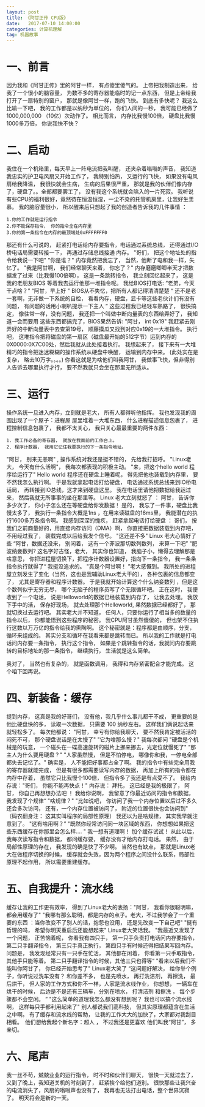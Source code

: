 ```yaml
---
layout: post
title: 《阿甘正传 CPU版》
date:   2017-07-10 14:00:00
categories: 计算机理解
tag: 机器故事
---
```

# 一、前言
因为我和《阿甘正传》里的阿甘一样，  有点傻里傻气的。
上帝把我制造出来， 给我了一个很小的脑容量， 为数不多的寄存器能临时的记一点东西， 但是上帝给我打开了一扇特别的窗户， 那就是像阿甘一样，跑的飞快。
到底有多快呢？  我这么比喻一下吧，  我的工作都是以纳秒为单位的， 你们人间的一秒， 我可能已经做了1000,000,000 （10亿）次动作了。
相比而言， 内存比我慢100倍， 硬盘比我慢1000多万倍， 你说我快不快？

# 二、启动
我住在一个机箱里，每天早上一阵电流把我叫醒， 还夹杂着嗡嗡的声音， 我知道我忠实的护卫电风扇又开始工作了， 我特别怕热， 又运行的飞快， 如果没有电风扇给我降温， 我很快就会生病， 生病的后果很严重， 那就是我的伙伴们像内存了，硬盘了。。全部都要罢工了， 没有我这个系统就会陷入的一片死寂。
我听说有些CPU的福利很好，竟然待在恒温恒湿，一尘不染的托管机房里，让我好生羡慕。
我的脑容量很小， 所以醒来后只想起了我的创造者告诉我的几件事情 ：

	1.你的工作就是运行指令
	2.你不能保存指令， 你的指令全在内存里
	3.你的第一条指令在内存的最顶端处0xFFFFFFF0

那还有什么可说的， 赶紧打电话给内存要指令，电话通过系统总线， 还得通过I/O桥电话局需要转接一下， 再通过存储总线接通 内存。
"哥们， 把这个地址处的指令给我说一下吧"
"你是谁？" 内存竟然把我忘了， 当然，他断了电和我一样，失忆了。
"我是阿甘啊， 我们经常聊天来着， 你忘了？"
内存磨磨唧唧半天才把数据发了过来（比我慢100倍啊）， 这是一条跳转指令，  我立刻回忆起来了， 这是我的老朋友BIOS 等着我去运行他那一堆指令呢。
我给BIOS打电话:  “老弟，今天干点啥？”
“阿甘，早上好 "   BIOS从不失忆，把所有人都记得清清楚楚   “ 还不是老一套啊，无非做一下系统的自检， 看看内存，硬盘，显卡等这些老伙计们有没有问题， 有问题的话用小喇叭提示一下主人 ”
这些过程我已经轻车熟路了， 很快搞定， 像往常一样，没有问题， 我还把一个叫做中断向量表的东西给弄好了， 我知道一会而要用
这些东西都搞完了，BIOS果然告诉: "阿甘， int 0x19"
我赶紧去刚弄好的中断向量表中去查第19号， 顺藤摸瓜又找到对应0x19的一大堆指令。
执行吧，  这堆指令把将磁盘的第一扇区（磁盘最开始的512字节）运到内存的0X0000:0X7C00处，然后我就从此处接着执行。
我想起来了， 接下来有一大堆精巧的指令把迷迷糊糊的操作系统从硬盘中唤醒， 运输到内存中来。
(此处实在是复杂， 略去10万字。。。。)
你看这就是为啥他们叫我阿甘， 我做事飞快，但非得别人告诉去哪里执行才行， 要不然我就只会坐在那里无所适从。

# 三、运行
操作系统一旦进入内存，立刻就是老大， 所有人都得听他指挥。
我也发现我的周围出现了一个屋子：进程屋
屋里堆着一大堆东西， 什么进程描述信息包裹了， 进程控制信息包裹了， 我都不太关心， 我只关心最最重要的两件东西：

	1. 我工作必备的寄存器， 就放在我面前的工作台上。
	2. 程序计数器， 我用它记住我要执行的下一条指令地址。

"阿甘， 别来无恙啊" , 操作系统对我还是挺不错的， 先给我打招呼。
"Linux老大， 今天有什么活啊"， 我每次都表现的积极主动。
"来，把这个hello world 程序给运行了"
Hello world 程序还在硬盘上睡着呢，  得先把他也装载到内存里， 要不然我怎么执行啊。
于是我就拿起电话打给硬盘， 电话通过系统总线来到IO桥电话局， 再转接到IO总线，这才来到硬盘这里。
我在电话里请他把数据给我运过来， 然后我就无所事事的坐在那里等。
Linux 老大立刻就怒了 ： 阿甘， 告诉你多少次了， 你小子怎么还在等硬盘给你发数据！
是的， 我忘了一件事，硬盘比我慢太多了， 我执行一条指令大概是1ns  ，在用来读磁盘的16ms里， 我能潜在的执行1600多万条指令啊。
我感到深深的愧疚， 赶紧拿起电话打给硬盘 ： 哥们， 按我们之前商量好的，用直接内存访问（DMA）啊， 你直接把数据装载到内存吧， 不用经过我了，  装载完成以后给我发个信号。
"这还差不多"  Linux 老大心情好了些
“阿甘，数据还没来， 别闲着， 这有一个菲波那切数列数列， 来算一下吧”
"肥波纳妾数列?  这名字好古怪，老大， 其实你也知道， 我脑子小，懒得去理解那是啥意思， 你把进程屋切换下，把程序计数器设置好，指向下一条指令， 我一条条指令执行就得了“  我挺没追求的。
"真是个阿甘啊！ ”老大感慨到。
我所处的进程屋立刻发生了变化（当然，这也是我辅助Linux老大干的）， 各种包裹的信息都变了，  尤其是寄存器和程序计数器。
于是我就开始计算这个什么纳妾数列 ，但是这个数列似乎无穷无尽， 哪个无脑子的程序员写了个无限循环吧。
正在这时， 我便收到了一个电话， 说是Helloworld的数据已经装载到内存了，  让我去处理。
我放下手中的活， 保存好现场， 就去处理那个Helloworld,  果然数据已经都好了， 那就切换过去运行吧。
其实老大并不知道， 任何人，只要你运行了相当多的数量的指令以后， 你都能悟到这些程序的秘密。
我CPU阿甘虽然傻傻的， 但也架不住执行这数以万万亿的指令给我的熏陶啊。
这个秘密就是：程序都是由顺序，分支，循环来组成的。  其实分支和循环在我看来都是跳转而已。
所以我的工作就是打电话问内存要一条指令， 执行这个指令， 如果是个跳转指令的话，我就问内存要跳转的目标地址的那一条指令， 继续执行， 生活就是这么简单。

奥对了， 当然也有复杂的， 就是函数调用， 我得和内存紧密配合才能完成。  这个咱下回再说。

# 四、新装备：缓存
提到内存， 这真是我的好哥们， 没有他，我几乎什么事儿都干不成， 更重要的是他比硬盘快的多， 读取一次数据， 只需要 100 纳秒左右。 这样我们俩说起话来就轻松多了。
每次他都说： "阿甘， 幸亏有你给我聊天， 要不然我肯定被活活的闷死不可， 那个硬盘说话是在太慢了"
"它为啥那么慢？"  我每次都问
"硬盘是个机械是的玩意， 一个磁头在一碟高速旋转的磁片上挪来挪去，光定位就慢死了"
"那主人为什么要用硬盘？"
"人家虽然慢， 但是不怕停电， 哪像你和我，一停电全部都失去记忆了。"
确实是， 人不能把好事都占全了啊。
我的指令中有些完全用我的寄存器就能完成， 但是有很多都需要读写内存的数据， 再加上所有的指令都在内存中存着，  虽然它只比我慢个100倍， 但指令多了我还是有点受不了。
我给内存说："哥们， 你能不能再快点！"
内存说： 拜托， 这已经是我的极限了， 阿甘， 你自己再想想办法吧 ！ 我给你说啊， 我留意了你最近访问的指令和数据， 我发现了个规律“
"啥规律？"
"比如说吧， 你访问了我一个内存位置以后过不多久还会多次访问， 还有，一个内存位置被访问了， 附近的位置很快也会访问到"
（码农翻身注： 这其实叫程序的局部性原理）
我还以为是啥规律， 其实我早就注意到了。
"这有啥用啊？”
"既然你经常访问同一块区域的东西， 你想想如果把这些东西缓存在你那里会怎么样.... "
我一想有道理啊！  加个缓存试试！
从此以后，我每次读写指令和数据， 都问缓存要， 缓存没有才给内存打电话。
果然， 由于局部性原理的存在， 我发现的确是快了不少啊。
当然也有缺点， 那就是Linux老大在做程序切换的时候， 缓存就会失效，因为两个程序之间没什么联系，局部性原理不起作用，  所以需要重建缓存。

# 五、自我提升：流水线
缓存让我的工作更有效率， 得到了Linux老大的表扬："阿甘， 我看你很聪明嘛， 都会用缓存了"
"我哪有那么聪明，都是内存的点子。老大，不过我学会了一个重要的东西 ：当你改变不了别人的话，抱怨也没用， 还是先改变一下自己吧"
"挺有哲理的吗， 希望你明天重启后还能想起来" Linux老大笑话我。
"我最近又发现了一个问题， 正苦恼着呢， 你看我有四只手， 第一只手负责打电话问内存要指令， 第二只手翻译指令， 第三只手真正执行， 第四只手有时候还得把结果写回内存。  问题是， 我发现经常只有一只手在忙活， 其他都在闲着， 你看第一只手取指令， 其他手只能等着。  第二只手翻译指令的时候，其他三只也得等“
"看来以后我们不能叫你阿甘了， 你已经开始思考了" Linux老大笑了
“这问题好解决， 给你举个例子，你听说过洗车没有？  和你差不多， 也是先喷水， 再打洗洁剂， 再擦洗， 最后烘干，  但人家的工作方式和你不一样，人家是流水线作业， 你想想， 一辆车在烘干的时候， 后边是不是还有三辆车，分别在喷水， 打清洁剂 和擦洗 ， 每个步骤都不会空闲。 ”
"这么简单的道理我怎么都没有想到呢？ 我也可以搞个流水线啊， 这样每只手都利用起来了"
别人都说我们高科技， 但其实原理都蕴含在生活之中啊。
有了缓存和流水线的帮助， 让我的工作大大的加快了，大家都对我刮目相看。　他们想给我起个新名字：超人 ， 不过我还是更喜欢 他们叫我“阿甘”， 多亲切。

# 六、尾声
我一丝不苟，兢兢业业的运行指令， 时不时和伙伴们聊天， 很快一天就过去了， 又到了晚上，我知道关机的时刻到了， 赶紧挨个给他们道别。
很快那些让我兴奋的电流消失了，风扇的嗡嗡声也没有了， 我再也无法打出电话，整个世界沉寂了。
明天将会是新的一天。
